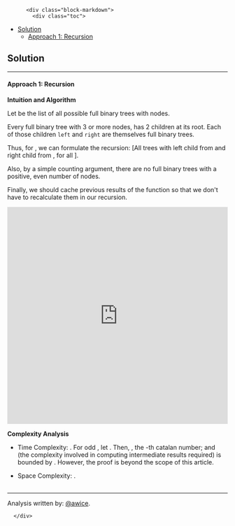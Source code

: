 <div class="article-body">
        
          <div class="block-markdown">
            <div class="toc">
<ul>
<li><a href="#solution">Solution</a><ul>
<li><a href="#approach-1-recursion">Approach 1: Recursion</a></li>
</ul>
</li>
</ul>
</div>
<h2 id="solution">Solution</h2>
<hr>
<h4 id="approach-1-recursion">Approach 1: Recursion</h4>
<p><strong>Intuition and Algorithm</strong></p>
<p>Let <script type="math/tex; mode=display">\text{FBT}(N)</script> be the list of all possible full binary trees with <script type="math/tex; mode=display">N</script> nodes.</p>
<p>Every full binary tree <script type="math/tex; mode=display">T</script> with 3 or more nodes, has 2 children at its root.  Each of those children <code>left</code> and <code>right</code> are themselves full binary trees.</p>
<p>Thus, for <script type="math/tex; mode=display">N \geq 3</script>, we can formulate the recursion: <script type="math/tex; mode=display">\text{FBT}(N) =</script> [All trees with left child from <script type="math/tex; mode=display">\text{FBT}(x)</script> and right child from <script type="math/tex; mode=display">\text{FBT}(N-1-x)</script>, for all <script type="math/tex; mode=display">x</script>].</p>
<p>Also, by a simple counting argument, there are no full binary trees with a positive, even number of nodes.</p>
<p>Finally, we should cache previous results of the function <script type="math/tex; mode=display">\text{FBT}</script> so that we don't have to recalculate them in our recursion.</p>
<iframe src="https://leetcode.com/playground/MNvnRoUP/shared" frameborder="0" width="100%" height="497" name="MNvnRoUP"></iframe>

<p><strong>Complexity Analysis</strong></p>
<ul>
<li>
<p>Time Complexity:  <script type="math/tex; mode=display">O(2^N)</script>.  For odd <script type="math/tex; mode=display">N</script>, let <script type="math/tex; mode=display">N = 2k + 1</script>.  Then, <script type="math/tex; mode=display">\Big| \text{FBT}(N) \Big| = C_k</script>, the <script type="math/tex; mode=display">k</script>-th catalan number; and <script type="math/tex; mode=display">\sum\limits_{k < \frac{N}{2}} C_k</script> (the complexity involved in computing intermediate results required) is bounded by <script type="math/tex; mode=display">O(2^N)</script>.  However, the proof is beyond the scope of this article.</p>
</li>
<li>
<p>Space Complexity:  <script type="math/tex; mode=display">O(2^N)</script>.
<br>
<br></p>
</li>
</ul>
<hr>
<p>Analysis written by: <a href="https://leetcode.com/awice">@awice</a>.</p>
          </div>
        
      </div>